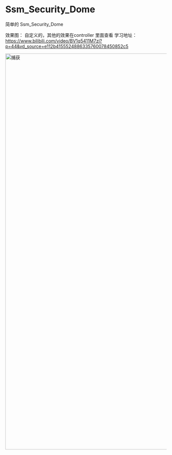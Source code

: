 # Ssm_Security_Dome
简单的   Ssm_Security_Dome


效果图： 自定义的，其他的效果在controller 里面查看
学习地址：https://www.bilibili.com/video/BV1q5411M7zi?p=44&vd_source=e112b4155524886335760078450852c5

<img width="1238" alt="捕获" src="https://user-images.githubusercontent.com/34331205/234042488-2e63e588-e9fe-4c16-b013-11211feb2b31.PNG">
